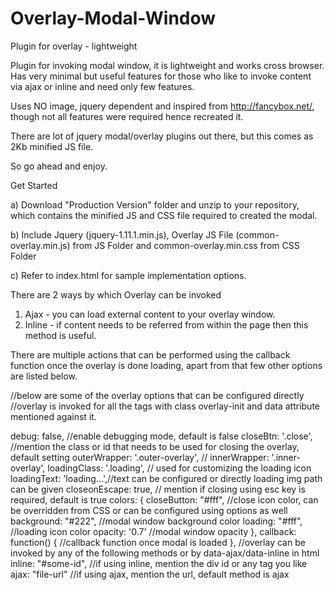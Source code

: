 Overlay-Modal-Window
==============

Plugin for overlay - lightweight

Plugin for invoking modal window, it is lightweight and works cross browser. Has very minimal but useful features for those who like to invoke content via ajax or inline and need only few features.

Uses NO image, jquery dependent and inspired from http://fancybox.net/, though not all features were required hence recreated it.

There are lot of jquery modal/overlay plugins out there, but this comes as 2Kb minified JS file.

So go ahead and enjoy.


Get Started

a) Download "Production Version" folder and unzip to your repository, which contains the minified JS and CSS file required to created the modal.

b) Include Jquery (jquery-1.11.1.min.js), Overlay JS File (common-overlay.min.js) from JS Folder and common-overlay.min.css from CSS Folder

c) Refer to index.html for sample implementation options.


There are 2 ways by which Overlay can be invoked

1) Ajax - you can load external content to your overlay window.
2) Inline - if content needs to be referred from within the page then this method is useful.

There are multiple actions that can be performed using the callback function once the overlay is done loading, apart from that few other options are listed below.


//below are some of the overlay options that can be configured directly
//overlay is invoked for all the tags with class overlay-init and data attribute mentioned against it.

 debug: false, //enable debugging mode, default is false
 closeBtn: '.close', //mention the class or id that needs to be used for closing the overlay, default setting
 outerWrapper: '.outer-overlay', //
 innerWrapper: '.inner-overlay',
 loadingClass: '.loading', // used for customizing the loading icon
 loadingText: 'loading...',//text can be configured or directly loading img path can be given
 closeonEscape: true, // mention if closing using esc key is required, default is true
 colors: {
 closeButton: "#fff", //close icon color, can be overridden from CSS or can be configured using options as well
 background: "#222", //modal window background color
 loading: "#fff", //loading icon color
 opacity: '0.7' //modal window opacity
 },
 callback: function() { //callback function once modal is loaded
 },
 //overlay can be invoked by any of the following methods or by data-ajax/data-inline in html
 inline: "#some-id", //if using inline, mention the div id or any tag you like
 ajax: "file-url" //if using ajax, mention the url, default method is ajax
